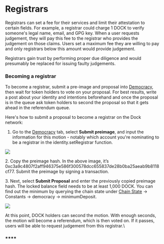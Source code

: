 # Registrars

Registrars can set a fee for their services and limit their attestation to certain fields. For example, a registrar could charge 1 DOCK to verify someone's legal name, email, and GPG key. When a user requests judgement, they will pay this fee to the registrar who provides the judgement on those claims. Users set a maximum fee they are willing to pay and only registrars below this amount would provide judgement.

Registrars gain trust by performing proper due diligence and would presumably be replaced for issuing faulty judgements.

### Becoming a registrar

To become a registrar, submit a pre-image and proposal into [Democracy](https://fe.dock.io/#/democracy), then wait for token holders to vote on your proposal. For best results, write a post about your identity and intentions beforehand and once the proposal is in the queue ask token holders to second the proposal so that it gets ahead in the referendum queue.

Here's how to submit a proposal to become a registrar on the Dock network:

1. Go to the [Democracy](https://fe.dock.io/#/democracy) tab, select **Submit preimage**, and input the information for this motion - notably which account you're nominating to be a registrar in the identity.setRegistrar function.

![](https://lh4.googleusercontent.com/MomwrKIR7\_wYG5mctyiVlPKOUU\_MzGzPWc4N1HrN-X8rr-icX1S9iF61VzPD6FFfoyMFdIzJT1h3nUciNDJuj7QpPn2ETcNwaRaSSjDcFciRLFknKvg61\_sppHYNj\_OUumBOIEt0)

2\. Copy the preimage hash. In the above image, it’s 0xc3a9c4807f2aff946375e586f300578dcc655837de28b0ba25aeab9b8118cf77. Submit the preimage by signing a transaction.

3\. Next, select **Submit Proposal** and enter the previously copied preimage hash. The locked balance field needs to be at least 1,000 DOCK. You can find out the minimum by querying the chain state under [Chain State](https://fe.dock.io/#/chainstate/constants) -> Constants -> democracy -> minimumDeposit.

![](https://lh3.googleusercontent.com/ULliv2p0yPHuUpJ4gR1-vb2WQHUV8pgHaLgQ4KKdHR6gjoW2tNdl2qRlW8e5uvXDZbj4wY0ztuHb3szePKQk1oCjLfReIxR9g\_9UNOH5e7qKIhftSGfNrh7VTdim9H7w\_5oh3M3H)

At this point, DOCK holders can second the motion. With enough seconds, the motion will become a referendum, which is then voted on. If it passes, users will be able to request judgement from this registrar.\


### ****

